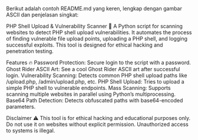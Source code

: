 
Berikut adalah contoh README.md yang keren, lengkap dengan gambar ASCII dan penjelasan singkat:

PHP Shell Upload & Vulnerability Scanner 🚀
A Python script for scanning websites to detect PHP shell upload vulnerabilities. It automates the process of finding vulnerable file upload points, uploading a PHP shell, and logging successful exploits. This tool is designed for ethical hacking and penetration testing.

Features 🔥
Password Protection: Secure login to the script with a password.
Ghost Rider ASCII Art: See a cool Ghost Rider ASCII art after successful login.
Vulnerability Scanning: Detects common PHP shell upload paths like /upload.php, /admin/upload.php, etc.
PHP Shell Upload: Tries to upload a simple PHP shell to vulnerable endpoints.
Mass Scanning: Supports scanning multiple websites in parallel using Python’s multiprocessing.
Base64 Path Detection: Detects obfuscated paths with base64-encoded parameters.

Disclaimer ⚠️
This tool is for ethical hacking and educational purposes only. Do not use it on websites without explicit permission. Unauthorized access to systems is illegal.
